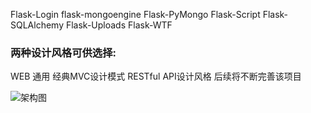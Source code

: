 Flask-Login
flask-mongoengine
Flask-PyMongo
Flask-Script
Flask-SQLAlchemy
Flask-Uploads
Flask-WTF

### 两种设计风格可供选择:
WEB 通用 经典MVC设计模式
RESTful API设计风格
后续将不断完善该项目

![架构图](https://github.com/Jasonjk3/images/架构.png "架构图")
